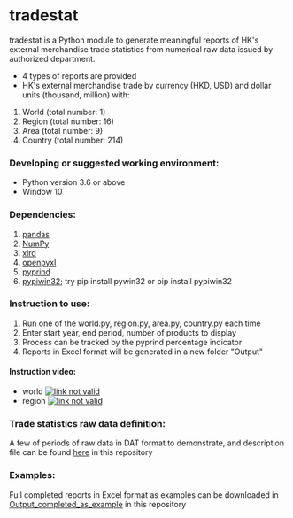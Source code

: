 # tradestat
tradestat is a Python module to generate meaningful reports of HK's external merchandise trade statistics from numerical raw data issued by authorized department.

- 4 types of reports are provided
- HK's external merchandise trade by currency (HKD, USD) and dollar units (thousand, million) with: 
1) World   (total number:   1) 
2) Region  (total number:  16)
3) Area    (total number:   9)
4) Country (total number: 214)

### Developing or suggested working environment: 
- Python version 3.6 or above
- Window 10

### Dependencies: 
1) [pandas](https://github.com/pandas-dev/pandas) 
2) [NumPy](https://www.numpy.org)
3) [xlrd](https://github.com/python-excel/xlrd)
4) [openpyxl](https://openpyxl.readthedocs.io/en/stable/index.html)
5) [pyprind](https://github.com/rasbt/pyprind)
6) [pypiwin32](https://github.com/mhammond/pywin32); try pip install pywin32 or pip install pypiwin32

### Instruction to use:
1) Run one of the world.py, region.py, area.py, country.py each time
2) Enter start year, end period, number of products to display 
3) Process can be tracked by the pyprind percentage indicator 
4) Reports in Excel format will be generated in a new folder "Output"

#### Instruction video:
- world
[![link not valid](http://img.youtube.com/vi/xAyWChMQHxM/0.jpg)](http://www.youtube.com/watch?v=xAyWChMQHxM "tradestat instruction: world")
- region
[![link not valid](http://img.youtube.com/vi/18e0Umq5fPo/0.jpg)](http://www.youtube.com/watch?v=18e0Umq5fPo "tradestat instruction: region")

### Trade statistics raw data definition:
A few of periods of raw data in DAT format to demonstrate, and description file can be found [here](https://github.com/oda-developer/tradestat/tree/master/C%26SD_raw_data) in this repository

### Examples:
Full completed reports in Excel format as examples can be downloaded in [Output_completed_as_example](https://github.com/oda-developer/tradestat/tree/master/Output_completed_as_example) in this repository
